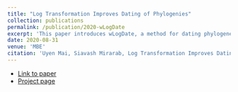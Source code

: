 ```yaml
---
title: "Log Transformation Improves Dating of Phylogenies"
collection: publications
permalink: /publication/2020-wLogDate
excerpt: 'This paper introduces wLogDate, a method for dating phylogenetic trees. wLogDate infers time tree following molecular clock principle: it minimizes the variance of the mutation rates in log scale (hence the term logDate).'
date: 2020-08-31
venue: 'MBE'
citation: 'Uyen Mai, Siavash Mirarab, Log Transformation Improves Dating of Phylogenies, Molecular Biology and Evolution, msaa222, <https://doi.org/10.1093/molbev/msaa222>'
---
```

* [Link to paper](https://doi.org/10.1093/molbev/msaa222)
* [Project page](https://uym2.github.io/wLogDate/)
